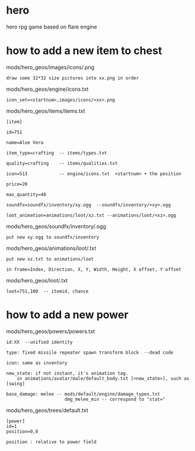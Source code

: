 # hero
hero rpg game based on flare engine

# how to add a new item to chest
mods/hero_geos/images/icons/<xx>.png

    draw some 32*32 size pictures into xx.png in order

mods/hero_geos/engine/icons.txt 

    icon_set=<startnum>,images/icons/<xx>.png

mods/hero_geos/items/items.txt

    [item]

    id=751

    name=Aloe Vera

    item_type=crafting  -- items/types.txt

    quality=crafting    -- items/qualities.txt

    icon=513            -- engine/icons.txt  <startnum> + the position
    
    price=20            
    
    max_quantity=40
    
    soundfx=soundfx/inventory/xy.ogg  --soundfx/inventory/<xy>.ogg
    
    loot_animation=animations/loot/xz.txt --animations/loot/<xz>.ogg

mods/hero_geos/soundfx/inventory/<xy>.ogg
    
    put new xy.ogg to soundfx/inventory

mods/hero_geos/animations/loot/<xz>.txt

    put new xz.txt to animations/loot

    in frame=Index, Direction, X, Y, Width, Height, X offset, Y offset

mods/hero_geos/loot/<xs>.txt

    loot=751,100  -- itemid, chance
    
# how to add a new power
mods/hero_geos/powers/powers.txt

    id:XX  --unified identity

    type: fixed missile repeater spawn transform block  --dead code
    
    icon: same as inventory

    new_state: if not instant, it's animation tag. 
        in animations/avatar/male/default_body.txt [<new_state>], such as [swing]

    base_damage: melee -- mods/default/engine/damage_types.txt
                          dmg_melee_min -- correspond to "stat="

mods/hero_geos/trees/default.txt
    
    [power]
    id=1
    position=0,0

    position : relative to power field
